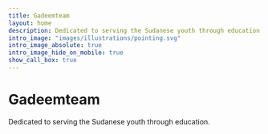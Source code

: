 ```yaml
---
title: Gadeemteam
layout: home
description: Dedicated to serving the Sudanese youth through education.illustrated.
intro_image: "images/illustrations/pointing.svg"
intro_image_absolute: true
intro_image_hide_on_mobile: true
show_call_box: true
---
```


# Gadeemteam

Dedicated to serving the Sudanese youth through education.
